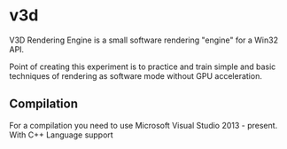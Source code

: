 # v3d

V3D Rendering Engine is a small software rendering "engine" for a Win32 API.

Point of creating this experiment is to practice and train simple and basic techniques of rendering as software mode without GPU acceleration.

## Compilation

For a compilation you need to use Microsoft Visual Studio 2013 - present. With C++ Language support
